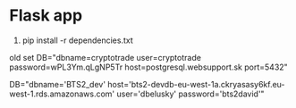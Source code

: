 # Flask app

1. pip install -r dependencies.txt

old set
DB="dbname=cryptotrade user=cryptotrade password=wPL3Ym.qLgNP5Tr host=postgresql.websupport.sk port=5432"

DB="dbname='BTS2_dev' host='bts2-devdb-eu-west-1a.ckryasasy6kf.eu-west-1.rds.amazonaws.com' user='dbelusky' password='bts2david'"
